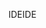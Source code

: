 <span data-ttu-id="5f0d3-101">IDE</span><span class="sxs-lookup"><span data-stu-id="5f0d3-101">IDE</span></span>